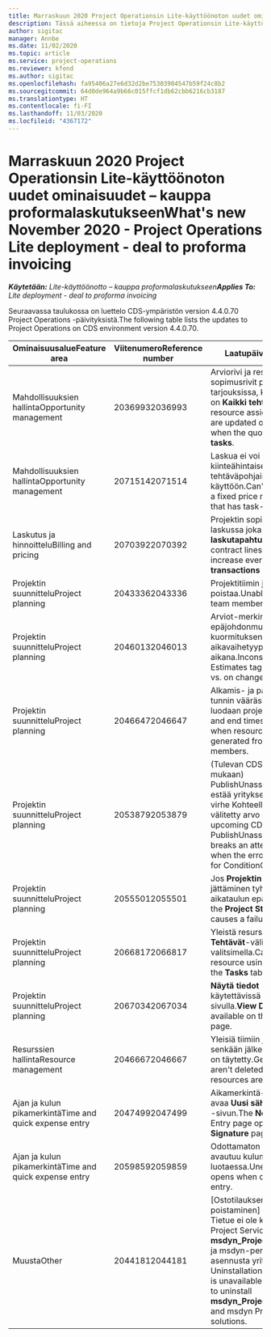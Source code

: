 ```yaml
---
title: Marraskuun 2020 Project Operationsin Lite-käyttöönoton uudet ominaisuudet – kauppa proformalaskutukseen
description: Tässä aiheessa on tietoja Project Operationsin Lite-käyttöönoton – kauppa proformalaskutukseen marraskuun 2020 version päivityksissä olevista laatupäivityksistä.
author: sigitac
manager: Annbe
ms.date: 11/02/2020
ms.topic: article
ms.service: project-operations
ms.reviewer: kfend
ms.author: sigitac
ms.openlocfilehash: fa95406a27e6d32d2be75303904547b59f24c8b2
ms.sourcegitcommit: 64d0de964a9b66c015ffcf1db62cbb6216cb3187
ms.translationtype: HT
ms.contentlocale: fi-FI
ms.lasthandoff: 11/03/2020
ms.locfileid: "4367172"
---
```

# <a name="whats-new-november-2020---project-operations-lite-deployment---deal-to-proforma-invoicing"></a><span data-ttu-id="21f9d-103">Marraskuun 2020 Project Operationsin Lite-käyttöönoton uudet ominaisuudet – kauppa proformalaskutukseen</span><span class="sxs-lookup"><span data-stu-id="21f9d-103">What's new November 2020 - Project Operations Lite deployment - deal to proforma invoicing</span></span>

<span data-ttu-id="21f9d-104">_**Käytetään:** Lite-käyttöönotto – kauppa proformalaskutukseen_</span><span class="sxs-lookup"><span data-stu-id="21f9d-104">_**Applies To:** Lite deployment - deal to proforma invoicing_</span></span>

<span data-ttu-id="21f9d-105">Seuraavassa taulukossa on luettelo CDS-ympäristön version 4.4.0.70 Project Operations -päivityksistä.</span><span class="sxs-lookup"><span data-stu-id="21f9d-105">The following table lists the updates to Project Operations on CDS environment version 4.4.0.70.</span></span>

| <span data-ttu-id="21f9d-106">Ominaisuusalue</span><span class="sxs-lookup"><span data-stu-id="21f9d-106">Feature area</span></span>                 | <span data-ttu-id="21f9d-107">Viitenumero</span><span class="sxs-lookup"><span data-stu-id="21f9d-107">Reference number</span></span> | <span data-ttu-id="21f9d-108">Laatupäivitys</span><span class="sxs-lookup"><span data-stu-id="21f9d-108">Quality update</span></span>                                                                                                                                                                    |
|------------------------------|------------------|-----------------------------------------------------------------------------------------------------------------------------------------------------------------------------------|
| <span data-ttu-id="21f9d-109">  Mahdollisuuksien hallinta</span><span class="sxs-lookup"><span data-stu-id="21f9d-109">Opportunity management</span></span>       | <span data-ttu-id="21f9d-110">2036993</span><span class="sxs-lookup"><span data-stu-id="21f9d-110">2036993</span></span>          | <span data-ttu-id="21f9d-111">Arviorivi ja resurssin delegoinnin sopimusrivit päivitetään voittavissa tarjouksissa, kun tarjousrivin tyyppi on **Kaikki tehtävät**.</span><span class="sxs-lookup"><span data-stu-id="21f9d-111">Estimate line and resource   assignment contract lines are updated on winning quotes when the quote line   type is **All tasks**.</span></span>                                                 |
| <span data-ttu-id="21f9d-112">  Mahdollisuuksien hallinta</span><span class="sxs-lookup"><span data-stu-id="21f9d-112">Opportunity management</span></span>       | <span data-ttu-id="21f9d-113">2071514</span><span class="sxs-lookup"><span data-stu-id="21f9d-113">2071514</span></span>          | <span data-ttu-id="21f9d-114">Laskua ei voi luoda sopimuksen kiinteähintaiselle välitavoitteelle, jos tehtäväpohjainen laskutus on otettu käyttöön.</span><span class="sxs-lookup"><span data-stu-id="21f9d-114">Can't create an invoice for a   fixed price milestone on a contract that has task-based billing enabled.</span></span>                                                                          |
| <span data-ttu-id="21f9d-115">Laskutus ja hinnoittelu</span><span class="sxs-lookup"><span data-stu-id="21f9d-115">Billing and pricing</span></span>          | <span data-ttu-id="21f9d-116">2070392</span><span class="sxs-lookup"><span data-stu-id="21f9d-116">2070392</span></span>          | <span data-ttu-id="21f9d-117">Projektin sopimusrivit lisääntyvät laskussa joka kerta, kun **Päivitä laskutapahtumat** valitaan.</span><span class="sxs-lookup"><span data-stu-id="21f9d-117">Project contract lines on the   invoice increase every time **Refresh invoice transactions** is   selected.</span></span>                                                                       |
| <span data-ttu-id="21f9d-118">Projektin suunnittelu</span><span class="sxs-lookup"><span data-stu-id="21f9d-118">Project planning</span></span>             | <span data-ttu-id="21f9d-119">2043336</span><span class="sxs-lookup"><span data-stu-id="21f9d-119">2043336</span></span>          | <span data-ttu-id="21f9d-120">Projektitiimin jäsentietuetta ei voi poistaa.</span><span class="sxs-lookup"><span data-stu-id="21f9d-120">Unable to delete a project team member record.</span></span>                                                                                                                                    |
| <span data-ttu-id="21f9d-121">Projektin suunnittelu</span><span class="sxs-lookup"><span data-stu-id="21f9d-121">Project planning</span></span>             | <span data-ttu-id="21f9d-122">2046013</span><span class="sxs-lookup"><span data-stu-id="21f9d-122">2046013</span></span>          | <span data-ttu-id="21f9d-123">Arviot-merkintäsarakkeiden epäjohdonmukainen toiminta kuormituksen aikana verrattuna aikavaihetyypin muutoksen aikana.</span><span class="sxs-lookup"><span data-stu-id="21f9d-123">Inconsistent behavior for   Estimates tag columns during load vs. on change of time-phase type.</span></span>                                                                                   |
| <span data-ttu-id="21f9d-124">Projektin suunnittelu</span><span class="sxs-lookup"><span data-stu-id="21f9d-124">Project planning</span></span>             | <span data-ttu-id="21f9d-125">2046647</span><span class="sxs-lookup"><span data-stu-id="21f9d-125">2046647</span></span>          | <span data-ttu-id="21f9d-126">Alkamis- ja päättymisaika ovat tunnin väärässä, kun resurssitarpeet luodaan projektitiimin jäsenistä.</span><span class="sxs-lookup"><span data-stu-id="21f9d-126">Start and end times are off by   an hour when resource requirements are generated from project team members.</span></span>                                                                      |
| <span data-ttu-id="21f9d-127">Projektin suunnittelu</span><span class="sxs-lookup"><span data-stu-id="21f9d-127">Project planning</span></span>             | <span data-ttu-id="21f9d-128">2053879</span><span class="sxs-lookup"><span data-stu-id="21f9d-128">2053879</span></span>          | <span data-ttu-id="21f9d-129">(Tulevan CDS-käyttöönoton mukaan) PublishUnassignedAssignments estää yrityksen tallentaa tehtävä; virhe Kohteelle ConditionOperator.In välitetty arvo on tyhjä.</span><span class="sxs-lookup"><span data-stu-id="21f9d-129">(Per the upcoming CDS   rollout)   PublishUnassignedAssignments   breaks an attempt to save a task when  the error, "The   value passed for ConditionOperator.In is   empty."</span></span> |
| <span data-ttu-id="21f9d-130">Projektin suunnittelu</span><span class="sxs-lookup"><span data-stu-id="21f9d-130">Project planning</span></span>             | <span data-ttu-id="21f9d-131">2055501</span><span class="sxs-lookup"><span data-stu-id="21f9d-131">2055501</span></span>          | <span data-ttu-id="21f9d-132">Jos **Projektin alkamispäivä** jättäminen tyhjäksi aiheuttaa aikataulun epäonnistumisen.</span><span class="sxs-lookup"><span data-stu-id="21f9d-132">Leaving the **Project Start   Date** empty causes a failure in the schedule.</span></span>                                                                                                      |
| <span data-ttu-id="21f9d-133">Projektin suunnittelu</span><span class="sxs-lookup"><span data-stu-id="21f9d-133">Project planning</span></span>             | <span data-ttu-id="21f9d-134">2066817</span><span class="sxs-lookup"><span data-stu-id="21f9d-134">2066817</span></span>          | <span data-ttu-id="21f9d-135">Yleistä resurssia ei voi luoda **Tehtävät**-välilehden henkilöiden valitsimella.</span><span class="sxs-lookup"><span data-stu-id="21f9d-135">Can't create a generic   resource   using the people picker on   the **Tasks** tab.</span></span>                                                                                               |
| <span data-ttu-id="21f9d-136">Projektin suunnittelu</span><span class="sxs-lookup"><span data-stu-id="21f9d-136">Project planning</span></span>             | <span data-ttu-id="21f9d-137">2067034</span><span class="sxs-lookup"><span data-stu-id="21f9d-137">2067034</span></span>          | <span data-ttu-id="21f9d-138">**Näytä tiedot** -painike ei ole käytettävissä **Tehtävän tiedot** -sivulla.</span><span class="sxs-lookup"><span data-stu-id="21f9d-138">**View Details** button isn't available on the **Details of Task** page.</span></span>                                                                                                         |
| <span data-ttu-id="21f9d-139">Resurssien hallinta</span><span class="sxs-lookup"><span data-stu-id="21f9d-139">Resource management</span></span>          | <span data-ttu-id="21f9d-140">2046667</span><span class="sxs-lookup"><span data-stu-id="21f9d-140">2046667</span></span>          | <span data-ttu-id="21f9d-141">Yleisiä tiimiin jäseniä ei poisteta senkään jälkeen, kun kaikki resurssit on täytetty.</span><span class="sxs-lookup"><span data-stu-id="21f9d-141">Generic team members aren't   deleted even after all resources are fulfilled.</span></span>                                                                                                     |
| <span data-ttu-id="21f9d-142">Ajan ja kulun pikamerkintä</span><span class="sxs-lookup"><span data-stu-id="21f9d-142">Time and quick expense entry</span></span> | <span data-ttu-id="21f9d-143">2047499</span><span class="sxs-lookup"><span data-stu-id="21f9d-143">2047499</span></span>          | <span data-ttu-id="21f9d-144">Aikamerkintä-sivun **Uusi**-painike avaa **Uusi sähköpostin allekirjoitus** -sivun.</span><span class="sxs-lookup"><span data-stu-id="21f9d-144">The **New** button on the Time   Entry page opens the **New Email Signature** page.</span></span>                                                                                               |
| <span data-ttu-id="21f9d-145">Ajan ja kulun pikamerkintä</span><span class="sxs-lookup"><span data-stu-id="21f9d-145">Time and quick expense entry</span></span> | <span data-ttu-id="21f9d-146">2059859</span><span class="sxs-lookup"><span data-stu-id="21f9d-146">2059859</span></span>          | <span data-ttu-id="21f9d-147">Odottamaton ponnahdusikkuna avautuu kulumerkintää luotaessa.</span><span class="sxs-lookup"><span data-stu-id="21f9d-147">Unexpected   pop-up opens when creating an expense entry.</span></span>                                                                                                                         |
| <span data-ttu-id="21f9d-148">Muusta</span><span class="sxs-lookup"><span data-stu-id="21f9d-148">Other</span></span>                        | <span data-ttu-id="21f9d-149">2044181</span><span class="sxs-lookup"><span data-stu-id="21f9d-149">2044181</span></span>          | <span data-ttu-id="21f9d-150">[Ostotilauksen asennuksen poistaminen] – Tapahtuu virhe Tietue ei ole käytettävissä, kun Project Servicen **msdyn_ProjectServiceCore_Patch**- ja msdyn-perusratkaisujen asennusta yritetään poistaa.</span><span class="sxs-lookup"><span data-stu-id="21f9d-150">[PO Uninstallation] - The error,   "Record is unavailable" occurs when you try to uninstall   **msdyn_ProjectServiceCore_Patch** and msdyn Project service core solutions.</span></span>        |
